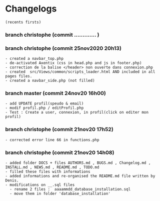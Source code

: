 # Changelogs
    (recents firsts)

### branch christophe (commit ............. )



### branch christophe (commit 25nov2020 20h13)
    - created a navbar_top.php
    - de-activated Axentix (css in head.php and js in footer.php)
    - correction de la balise </header> non ouverte dans connexion.php
    - created  src/Views/common/scripts_loader.html AND included in all pages files.
    - created a navbar_side.php (not filled)

### branch master (commit 24nov20 16h00)
    - add UPDATE profil(speudo & email)
    - modif profil.php / editProfil.php 
    - Test : Create a user, connexion, in profil(click on editer mon profil)

### branch christophe (commit 21nov20 17h52)
    - corrected error line 66 in functions.php

### branch christophe  (commit 21nov20 14h08)
    - added folder DOCS + files AUTHORS.md , BUGS.md , Changelog.md , INSTALL.md , NEWS.md , README.md , TODO.md
    - filled these files with informations
    - added informations and re-organised the README.md file written by Denis.
    - modifications on __.sql files
      - rename 2 files :  aaaammdd_database_installation.sql
      - move them in folder 'database_installation'
